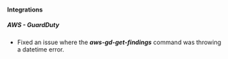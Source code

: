 
#### Integrations
##### AWS - GuardDuty
- Fixed an issue where the ***aws-gd-get-findings*** command was throwing a datetime error.
